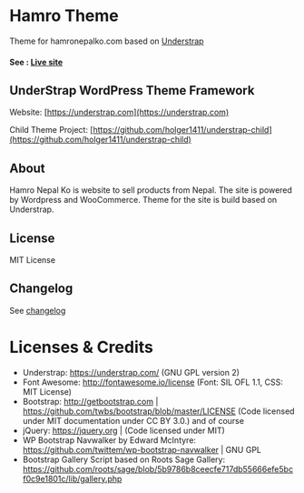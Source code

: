 # Hamro Theme

Theme for hamronepalko.com based on [Understrap](https://understrap.com/understrap)

#### See : [Live site](https://www.harmonepalko.com)

## UnderStrap WordPress Theme Framework

Website: [https://understrap.com](https://understrap.com)

Child Theme Project: [https://github.com/holger1411/understrap-child](https://github.com/holger1411/understrap-child)

## About

Hamro Nepal Ko is website to sell products from Nepal. The site is powered by Wordpress and WooCommerce. Theme for the site is build based on Understrap.

## License

MIT License

## Changelog

See [changelog](CHANGELOG.md)

# Licenses & Credits

* Understrap: https://understrap.com/ (GNU GPL version 2)
* Font Awesome: http://fontawesome.io/license (Font: SIL OFL 1.1, CSS: MIT License)
* Bootstrap: http://getbootstrap.com | https://github.com/twbs/bootstrap/blob/master/LICENSE (Code licensed under MIT documentation under CC BY 3.0.)
  and of course
* jQuery: https://jquery.org | (Code licensed under MIT)
* WP Bootstrap Navwalker by Edward McIntyre: https://github.com/twittem/wp-bootstrap-navwalker | GNU GPL
* Bootstrap Gallery Script based on Roots Sage Gallery: https://github.com/roots/sage/blob/5b9786b8ceecfe717db55666efe5bcf0c9e1801c/lib/gallery.php
